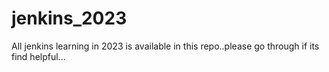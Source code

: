 # jenkins_2023
All jenkins learning in 2023 is available in this repo..please go through if its find helpful...
